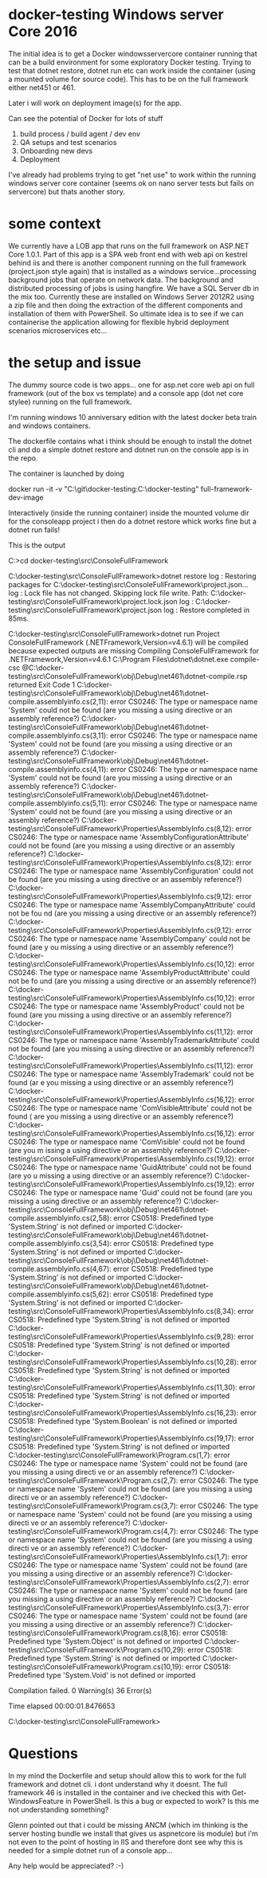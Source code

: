 # docker-testing Windows server Core 2016

The initial idea is to get a Docker windowsservercore container running that can be a build environment for some exploratory Docker testing. Trying to test that dotnet restore, dotnet run etc can work inside the container (using a mounted volume for source code). This has to be on the full framework either net451 or 461.

Later i will work on deployment image(s) for the app.

Can see the potential of Docker for lots of stuff 
1. build process / build agent / dev env
2. QA setups and test scenarios
3. Onboarding new devs
4. Deployment

I've already had problems trying to get "net use" to work within the running windows server core container (seems ok on nano server tests but fails on servercore) but thats another story.

# some context
We currently have a LOB app that runs on the full framework on ASP.NET Core 1.0.1. Part of this app is a SPA web front end with web api on kestrel behind iis and there is another component running on the full framework (project.json style again) that is installed as a windows service...processing background jobs that operate on network data. The background and distributed processing of jobs is using hangfire. We have a SQL Server db in the mix too. Currently these are installed on Windows Server 2012R2 using a zip file and then doing the extraction of the different components and installation of them with PowerShell. So ultimate idea is to see if we can containerise the application allowing for flexible hybrid deployment scenarios microservices etc...

# the setup and issue
The dummy source code is two apps... one for asp.net core web api on full framework (out of the box vs template) and a console app (dot net core stylee) running on the full framework.

I'm running windows 10 anniversary edition with the latest docker beta train and windows containers.

The dockerfile contains what i think should be enough to install the dotnet cli and do a simple dotnet restore and dotnet run on the console app is in the repo.

The container is launched by doing

docker run -it -v "C:\git\docker-testing:C:\docker-testing" full-framework-dev-image

Interactively (inside the running container) inside the mounted volume dir for the consoleapp project i then do a dotnet restore whick works fine but a dotnet run fails!

This is the output 

C:\>cd docker-testing\src\ConsoleFullFramework

C:\docker-testing\src\ConsoleFullFramework>dotnet restore
log  : Restoring packages for C:\docker-testing\src\ConsoleFullFramework\project.json...
log  : Lock file has not changed. Skipping lock file write. Path: C:\docker-testing\src\ConsoleFullFramework\project.lock.json
log  : C:\docker-testing\src\ConsoleFullFramework\project.json
log  : Restore completed in 85ms.

C:\docker-testing\src\ConsoleFullFramework>dotnet run
Project ConsoleFullFramework (.NETFramework,Version=v4.6.1) will be compiled because expected outputs are missing
Compiling ConsoleFullFramework for .NETFramework,Version=v4.6.1
C:\Program Files\dotnet\dotnet.exe compile-csc @C:\docker-testing\src\ConsoleFullFramework\obj\Debug\net461\dotnet-compile.rsp returned Exit Code 1
C:\docker-testing\src\ConsoleFullFramework\obj\Debug\net461\dotnet-compile.assemblyinfo.cs(2,11): error CS0246: The type or namespace name 'System' could not be
found (are you missing a using directive or an assembly reference?)
C:\docker-testing\src\ConsoleFullFramework\obj\Debug\net461\dotnet-compile.assemblyinfo.cs(3,11): error CS0246: The type or namespace name 'System' could not be
found (are you missing a using directive or an assembly reference?)
C:\docker-testing\src\ConsoleFullFramework\obj\Debug\net461\dotnet-compile.assemblyinfo.cs(4,11): error CS0246: The type or namespace name 'System' could not be
found (are you missing a using directive or an assembly reference?)
C:\docker-testing\src\ConsoleFullFramework\obj\Debug\net461\dotnet-compile.assemblyinfo.cs(5,11): error CS0246: The type or namespace name 'System' could not be
found (are you missing a using directive or an assembly reference?)
C:\docker-testing\src\ConsoleFullFramework\Properties\AssemblyInfo.cs(8,12): error CS0246: The type or namespace name 'AssemblyConfigurationAttribute' could not
be found (are you missing a using directive or an assembly reference?)
C:\docker-testing\src\ConsoleFullFramework\Properties\AssemblyInfo.cs(8,12): error CS0246: The type or namespace name 'AssemblyConfiguration' could not be found
(are you missing a using directive or an assembly reference?)
C:\docker-testing\src\ConsoleFullFramework\Properties\AssemblyInfo.cs(9,12): error CS0246: The type or namespace name 'AssemblyCompanyAttribute' could not be fou
nd (are you missing a using directive or an assembly reference?)
C:\docker-testing\src\ConsoleFullFramework\Properties\AssemblyInfo.cs(9,12): error CS0246: The type or namespace name 'AssemblyCompany' could not be found (are y
ou missing a using directive or an assembly reference?)
C:\docker-testing\src\ConsoleFullFramework\Properties\AssemblyInfo.cs(10,12): error CS0246: The type or namespace name 'AssemblyProductAttribute' could not be fo
und (are you missing a using directive or an assembly reference?)
C:\docker-testing\src\ConsoleFullFramework\Properties\AssemblyInfo.cs(10,12): error CS0246: The type or namespace name 'AssemblyProduct' could not be found (are
you missing a using directive or an assembly reference?)
C:\docker-testing\src\ConsoleFullFramework\Properties\AssemblyInfo.cs(11,12): error CS0246: The type or namespace name 'AssemblyTrademarkAttribute' could not be
found (are you missing a using directive or an assembly reference?)
C:\docker-testing\src\ConsoleFullFramework\Properties\AssemblyInfo.cs(11,12): error CS0246: The type or namespace name 'AssemblyTrademark' could not be found (ar
e you missing a using directive or an assembly reference?)
C:\docker-testing\src\ConsoleFullFramework\Properties\AssemblyInfo.cs(16,12): error CS0246: The type or namespace name 'ComVisibleAttribute' could not be found (
are you missing a using directive or an assembly reference?)
C:\docker-testing\src\ConsoleFullFramework\Properties\AssemblyInfo.cs(16,12): error CS0246: The type or namespace name 'ComVisible' could not be found (are you m
issing a using directive or an assembly reference?)
C:\docker-testing\src\ConsoleFullFramework\Properties\AssemblyInfo.cs(19,12): error CS0246: The type or namespace name 'GuidAttribute' could not be found (are yo
u missing a using directive or an assembly reference?)
C:\docker-testing\src\ConsoleFullFramework\Properties\AssemblyInfo.cs(19,12): error CS0246: The type or namespace name 'Guid' could not be found (are you missing
 a using directive or an assembly reference?)
C:\docker-testing\src\ConsoleFullFramework\obj\Debug\net461\dotnet-compile.assemblyinfo.cs(2,58): error CS0518: Predefined type 'System.String' is not defined or
 imported
C:\docker-testing\src\ConsoleFullFramework\obj\Debug\net461\dotnet-compile.assemblyinfo.cs(3,54): error CS0518: Predefined type 'System.String' is not defined or
 imported
C:\docker-testing\src\ConsoleFullFramework\obj\Debug\net461\dotnet-compile.assemblyinfo.cs(4,67): error CS0518: Predefined type 'System.String' is not defined or
 imported
C:\docker-testing\src\ConsoleFullFramework\obj\Debug\net461\dotnet-compile.assemblyinfo.cs(5,62): error CS0518: Predefined type 'System.String' is not defined or
 imported
C:\docker-testing\src\ConsoleFullFramework\Properties\AssemblyInfo.cs(8,34): error CS0518: Predefined type 'System.String' is not defined or imported
C:\docker-testing\src\ConsoleFullFramework\Properties\AssemblyInfo.cs(9,28): error CS0518: Predefined type 'System.String' is not defined or imported
C:\docker-testing\src\ConsoleFullFramework\Properties\AssemblyInfo.cs(10,28): error CS0518: Predefined type 'System.String' is not defined or imported
C:\docker-testing\src\ConsoleFullFramework\Properties\AssemblyInfo.cs(11,30): error CS0518: Predefined type 'System.String' is not defined or imported
C:\docker-testing\src\ConsoleFullFramework\Properties\AssemblyInfo.cs(16,23): error CS0518: Predefined type 'System.Boolean' is not defined or imported
C:\docker-testing\src\ConsoleFullFramework\Properties\AssemblyInfo.cs(19,17): error CS0518: Predefined type 'System.String' is not defined or imported
C:\docker-testing\src\ConsoleFullFramework\Program.cs(1,7): error CS0246: The type or namespace name 'System' could not be found (are you missing a using directi
ve or an assembly reference?)
C:\docker-testing\src\ConsoleFullFramework\Program.cs(2,7): error CS0246: The type or namespace name 'System' could not be found (are you missing a using directi
ve or an assembly reference?)
C:\docker-testing\src\ConsoleFullFramework\Program.cs(3,7): error CS0246: The type or namespace name 'System' could not be found (are you missing a using directi
ve or an assembly reference?)
C:\docker-testing\src\ConsoleFullFramework\Program.cs(4,7): error CS0246: The type or namespace name 'System' could not be found (are you missing a using directi
ve or an assembly reference?)
C:\docker-testing\src\ConsoleFullFramework\Properties\AssemblyInfo.cs(1,7): error CS0246: The type or namespace name 'System' could not be found (are you missing
 a using directive or an assembly reference?)
C:\docker-testing\src\ConsoleFullFramework\Properties\AssemblyInfo.cs(2,7): error CS0246: The type or namespace name 'System' could not be found (are you missing
 a using directive or an assembly reference?)
C:\docker-testing\src\ConsoleFullFramework\Properties\AssemblyInfo.cs(3,7): error CS0246: The type or namespace name 'System' could not be found (are you missing
 a using directive or an assembly reference?)
C:\docker-testing\src\ConsoleFullFramework\Program.cs(8,16): error CS0518: Predefined type 'System.Object' is not defined or imported
C:\docker-testing\src\ConsoleFullFramework\Program.cs(10,29): error CS0518: Predefined type 'System.String' is not defined or imported
C:\docker-testing\src\ConsoleFullFramework\Program.cs(10,19): error CS0518: Predefined type 'System.Void' is not defined or imported

Compilation failed.
    0 Warning(s)
    36 Error(s)

Time elapsed 00:00:01.8476653


C:\docker-testing\src\ConsoleFullFramework>

# Questions
In my mind the Dockerfile and setup should allow this to work for the full framework and dotnet cli. i dont understand why it doesnt. The full framework 46 is installed in the container and ive checked this with Get-WindowsFeature in PowerShell.
Is this a bug or expected to work?
Is this me not understanding something?

Glenn pointed out that i could be missing ANCM (which im thinking is the server hosting bundle we install that gives us aspnetcore iis module) but i'm not even to the point of hosting in IIS and therefore dont see why this is needed for a simple dotnet run of a console app...

Any help would be appreciated? :-)

